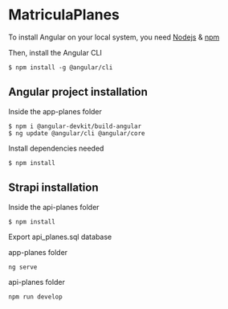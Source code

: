 
# MatriculaPlanes

To install Angular on your local system, you need [Nodejs](https://nodejs.org/en/about/releases/) & [npm](https://docs.npmjs.com/about-npm)

Then, install the Angular CLI

```
$ npm install -g @angular/cli
```

## Angular project installation 

Inside the app-planes folder

```
$ npm i @angular-devkit/build-angular
$ ng update @angular/cli @angular/core 
```

Install dependencies needed
```
$ npm install
```
## Strapi installation

Inside the api-planes folder

```
$ npm install
```
Export api_planes.sql database

app-planes folder
```
ng serve 
```
api-planes folder
```
npm run develop
```

